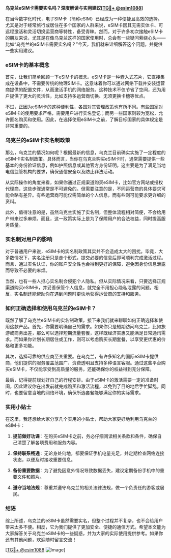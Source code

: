**乌克兰eSIM卡需要实名吗？深度解读与实用建议[[TG💪+ @esim1088](https://t.me/s/esim1088)]**

在当今数字化时代，电子SIM卡（简称eSIM）已经成为一种便捷且高效的选择。尤其是对于经常旅行或居住在多个国家的人群来说，eSIM卡因其无需实体卡、可远程激活和灵活切换运营商等特性，备受青睐。然而，对于许多初次接触eSIM卡的朋友来说，尤其是在像乌克兰这样的国家使用时，总会有一些疑问萦绕心头——比如“乌克兰的eSIM卡需要实名吗？”今天，我们就来详细解答这个问题，并提供一些实用建议。

### eSIM卡的基本概念

首先，让我们简单回顾一下eSIM卡的概念。eSIM卡是一种嵌入式芯片，它直接集成在设备中，不需要传统的物理SIM卡。这意味着你可以通过网络下载并安装运营商提供的配置文件，从而激活手机的网络服务。这种技术不仅节省了空间，还为用户提供了更大的灵活性，比如支持多运营商切换、无须更换卡槽等优点。

不过，正因为eSIM卡的这种便利性，各国对其管理政策也有所不同。有些国家对eSIM卡的使用要求严格，需要用户进行实名登记；而另一些国家则较为宽松，允许匿名购买和使用。因此，在选择使用eSIM卡之前，了解目标国家的具体规定是非常重要的。

### 乌克兰的eSIM卡实名制政策

那么，乌克兰的情况如何呢？根据最新的信息，乌克兰目前确实实施了一定程度的eSIM卡实名制政策。具体而言，当你在乌克兰购买eSIM卡时，通常需要提供一些基本的身份验证信息，例如护照信息或其他官方身份证明。这主要是为了满足当地电信监管机构的要求，确保通信安全以及防止非法活动。

从实际操作的角度来看，如果你通过正规渠道购买eSIM卡，比如官方网站或授权代理商，这些步骤通常是不可避免的。但需要注意的是，不同运营商的具体要求可能会略有差异。有些运营商可能仅需简单的个人信息，而有些则可能要求更详细的资料。

此外，值得注意的是，虽然乌克兰实施了实名制，但整体流程相对简便，不会给用户带来过多麻烦。而且，这一政策实际上是为了保障用户的合法权益，同时提高服务质量。

### 实名制对用户的影响

对于普通用户来说，eSIM卡的实名制政策其实并不会造成太大的困扰。毕竟，大多数情况下，实名注册只是走个形式，提交必要的信息后即可顺利完成激活过程。而且，通过实名认证，你的账户安全性也会得到更好的保障，避免因身份信息泄露而导致不必要的麻烦。

当然，也有一些人担心实名制会侵犯个人隐私。但从实际情况来看，只要选择正规渠道购买eSIM卡，并妥善保管个人信息，就完全不用担心隐私泄露的问题。相反，实名制还能帮助你在遇到问题时更快地获得运营商的支持和服务。

### 如何正确选择和使用乌克兰的eSIM卡？

既然了解了乌克兰eSIM卡的实名制政策，接下来我们就来聊聊如何正确选择和使用这款产品。首先，你需要明确自己的需求。如果你只是短期访问乌克兰，比如旅游或商务出差，那么可以选择短期流量套餐，这样既经济实惠又能满足日常通讯需求。而如果你计划长期居住或工作，则可以考虑购买长期套餐，以享受更优惠的价格和更多功能。

其次，选择可靠的供应商至关重要。在乌克兰，有许多知名的国际eSIM卡提供商，他们提供的服务覆盖范围广、资费透明且支持多种语言客服。通过这些平台购买eSIM卡，不仅能享受到高质量的服务，还能确保你的权益得到充分保障。

最后，记得提前规划好自己的行程安排。由于eSIM卡的激活需要一定的准备时间，因此建议你在出发前就完成购买和激活流程，以免到了目的地后手忙脚乱。同时，也要留意当地的网络环境，确保所选套餐能够满足你的实际需求。

### 实用小贴士

在这里，我还想给大家分享几个实用的小贴士，帮助大家更好地利用乌克兰的eSIM卡：

1. **提前做好功课**：在购买eSIM卡之前，务必仔细阅读相关条款和条件，确保自己清楚了解各项费用和服务内容。
   
2. **保持联系畅通**：无论身处何地，都要保证手机电量充足，并定期检查网络连接状态，以便及时接收重要信息。

3. **备份重要数据**：为了避免因意外情况导致数据丢失，建议定期备份手机中的重要文件和照片。

4. **遵守当地法规**：尊重并遵守乌克兰的相关法律法规，做一个负责任的游客或居民。

### 结语

综上所述，乌克兰的eSIM卡虽然需要实名，但整个过程并不复杂，也不会给用户带来太多不便。相反，它为我们提供了更加安全、便捷的通信方式。希望本文能为大家解答关于乌克兰eSIM卡的一些疑惑，并为大家的实际使用提供参考。如果你还有其他问题，欢迎随时留言交流！

[[TG💪+ @esim1088](https://t.me/s/esim1088) ![Image](https://i.postimg.cc/4NQfJmqS/Snipaste-2025-05-13-00-14-12.png)]
